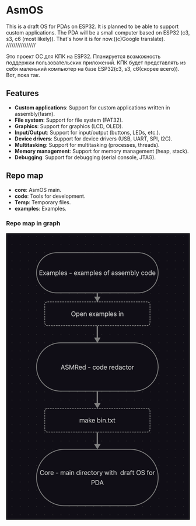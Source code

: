 # AsmOS
This is a draft OS for PDAs on ESP32. It is planned to be able to support custom applications. The PDA will be a small computer based on ESP32 (c3, s3, c6 (most likely)). That's how it is for now.((с)Google translate).
////////////////

Это проект ОС для КПК на ESP32. Планируется возможность поддержки пользовательских приложений. КПК будет представлять из себя маленький компьютер на базе ESP32(c3, s3, c6(скорее всего)). Вот, пока так.

## Features
- **Custom applications**: Support for custom applications written in assembly(fasm).
- **File system**: Support for file system (FAT32).
- **Graphics**: Support for graphics (LCD, OLED).
- **Input/Output**: Support for input/output (buttons, LEDs, etc.).
- **Device drivers**: Support for device drivers (USB, UART, SPI, I2C).
- **Multitasking**: Support for multitasking (processes, threads).
- **Memory management**: Support for memory management (heap, stack).
- **Debugging**: Support for debugging (serial console, JTAG).

## Repo map
- **core**: AsmOS main.
- **code**: Tools for development.
- **Temp**: Temporary files.
- **examples**: Examples.
  
### Repo map in graph
<img src="rcahe/asm.png">
